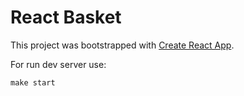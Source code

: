 # React Basket

This project was bootstrapped with [Create React App](https://github.com/facebook/create-react-app).

For run dev server use:

```makefile
make start
```
